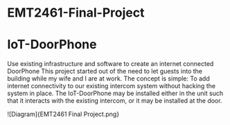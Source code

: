 # EMT2461-Final-Project

# IoT-DoorPhone
Use existing infrastructure and software to create an internet connected DoorPhone
This project started out of the need to let guests into the building while my wife and I are at work.
The concept is simple: To add internet connectivity to our existing intercom system without hacking the system in place.
The IoT-DoorPhone may be installed either in the unit such that it interacts with the existing intercom, or it may be installed at the door.

![Diagram]{EMT2461 Final Project.png}
